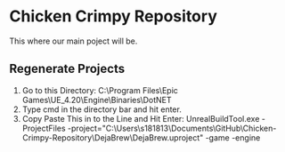 # Chicken Crimpy Repository
 This where our main poject will be.


## Regenerate Projects
1) Go to this Directory: C:\Program Files\Epic Games\UE_4.20\Engine\Binaries\DotNET
2) Type cmd in the directory bar and hit enter.
3) Copy Paste This in to the Line and Hit Enter: UnrealBuildTool.exe -ProjectFiles -project="C:\Users\s181813\Documents\GitHub\Chicken-Crimpy-Repository\DejaBrew\DejaBrew.uproject" -game -engine